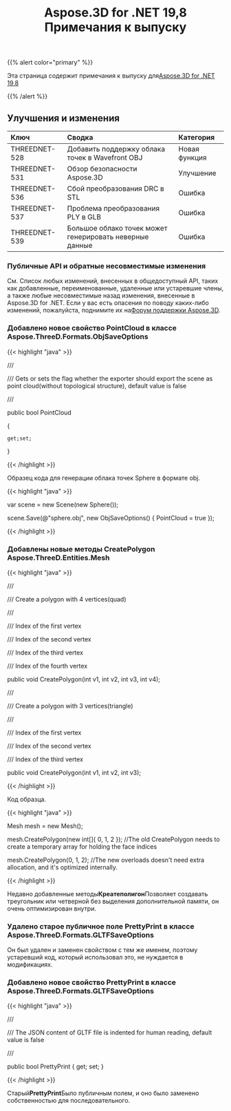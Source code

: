 ﻿---
title: Aspose.3D for .NET 19,8 Примечания к выпуску
type: docs
weight: 50
url: /ru/net/aspose-3d-for-net-19-8-release-notes/
---
{{% alert color="primary" %}} 

Эта страница содержит примечания к выпуску для[Aspose.3D for .NET 19,8](/3d/ru/net/aspose-3d-for-net-19-8-release-notes/)

{{% /alert %}} 
## **Улучшения и изменения**

|**Ключ**|**Сводка**|**Категория**|
|:- |:- |:- |
|THREEDNET-528|Добавить поддержку облака точек в Wavefront OBJ|Новая функция|
|THREEDNET-531|Обзор безопасности Aspose.3D|Улучшение|
|THREEDNET-536 |Сбой преобразования DRC в STL|Ошибка|
|THREEDNET-537|Проблема преобразования PLY в GLB|Ошибка|
|THREEDNET-539|Большое облако точек может генерировать неверные данные|Ошибка|
### **Публичные API и обратные несовместимые изменения**
См. Список любых изменений, внесенных в общедоступный API, таких как добавленные, переименованные, удаленные или устаревшие члены, а также любые несовместимые назад изменения, внесенные в Aspose.3D for .NET. Если у вас есть опасения по поводу каких-либо изменений, пожалуйста, поднимите их на[Форум поддержки Aspose.3D](https://forum.aspose.com/c/3d).
### **Добавлено новое свойство PointCloud в классе Aspose.ThreeD.Formats.ObjSaveOptions**
{{< highlight "java" >}}

 /// <summary>

/// Gets or sets the flag whether the exporter should export the scene as point cloud(without topological structure), default value is false

/// </summary>

public bool PointCloud

{

    get;set;

}

{{< /highlight >}}

Образец кода для генерации облака точек Sphere в формате obj.

{{< highlight "java" >}}

 var scene = new Scene(new Sphere());

scene.Save(@"sphere.obj", new ObjSaveOptions() { PointCloud = true });

{{< /highlight >}}
### **Добавлены новые методы CreatePolygon Aspose.ThreeD.Entities.Mesh**
{{< highlight "java" >}}

 /// <summary>

/// Create a polygon with 4 vertices(quad)

/// </summary>

/// <param name="v1">Index of the first vertex</param>

/// <param name="v2">Index of the second vertex</param>

/// <param name="v3">Index of the third vertex</param>

/// <param name="v4">Index of the fourth vertex</param>

public void CreatePolygon(int v1, int v2, int v3, int v4);

/// <summary>

/// Create a polygon with 3 vertices(triangle)

/// </summary>

/// <param name="v1">Index of the first vertex</param>

/// <param name="v2">Index of the second vertex</param>

/// <param name="v3">Index of the third vertex</param>

public void CreatePolygon(int v1, int v2, int v3);

{{< /highlight >}}

Код образца.

{{< highlight "java" >}}

 Mesh mesh = new Mesh();

mesh.CreatePolygon(new int[]{ 0, 1, 2 }); //The old CreatePolygon needs to create a temporary array for holding the face indices

mesh.CreatePolygon(0, 1, 2); //The new overloads doesn't need extra allocation, and it's optimized internally.

{{< /highlight >}}

Недавно добавленные методы**Креатеполигон**Позволяет создавать треугольник или четверной без выделения дополнительной памяти, он очень оптимизирован внутри.


### **Удалено старое публичное поле PrettyPrint в классе Aspose.ThreeD.Formats.GLTFSaveOptions**
Он был удален и заменен свойством с тем же именем, поэтому устаревший код, который использовал это, не нуждается в модификациях.
### **Добавлено новое свойство PrettyPrint в классе Aspose.ThreeD.Formats.GLTFSaveOptions**

{{< highlight "java" >}}

 /// <summary>

/// The JSON content of GLTF file is indented for human reading, default value is false

/// </summary>

public bool PrettyPrint { get; set; }

{{< /highlight >}}

Старый**PrettyPrint**Было публичным полем, и оно было заменено собственностью для последовательного.
